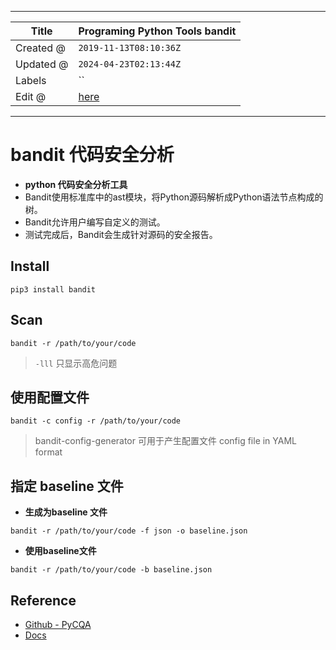 -----

| Title     | Programing Python Tools bandit                      |
| --------- | --------------------------------------------------- |
| Created @ | `2019-11-13T08:10:36Z`                              |
| Updated @ | `2024-04-23T02:13:44Z`                              |
| Labels    | \`\`                                                |
| Edit @    | [here](https://github.com/junxnone/xwiki/issues/91) |

-----

# bandit 代码安全分析

  - **python 代码安全分析工具**
  - Bandit使用标准库中的ast模块，将Python源码解析成Python语法节点构成的树。
  - Bandit允许用户编写自定义的测试。
  - 测试完成后，Bandit会生成针对源码的安全报告。

## Install

    pip3 install bandit

## Scan

    bandit -r /path/to/your/code

> `-lll` 只显示高危问题

## 使用配置文件

    bandit -c config -r /path/to/your/code

> bandit-config-generator 可用于产生配置文件 config file in YAML format

## 指定 baseline 文件

  - **生成为baseline 文件**

<!-- end list -->

    bandit -r /path/to/your/code -f json -o baseline.json

  - **使用baseline文件**

<!-- end list -->

    bandit -r /path/to/your/code -b baseline.json

## Reference

  - [Github - PyCQA](https://github.com/PyCQA/bandit)
  - [Docs](https://bandit.readthedocs.io/en/latest/)

